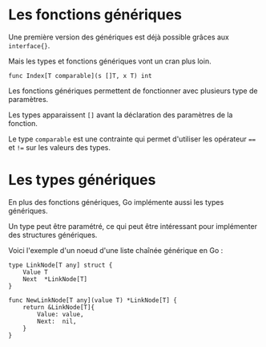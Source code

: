 # Les fonctions génériques

Une première version des génériques est déjà possible grâces aux `interface{}`.

Mais les types et fonctions génériques vont un cran plus loin.

```golang
func Index[T comparable](s []T, x T) int
```

Les fonctions génériques permettent de fonctionner avec plusieurs type de paramètres.

Les types apparaissent `[]` avant la déclaration des paramètres de la fonction.

Le type `comparable` est une contrainte qui permet d'utiliser les opérateur `==` et `!=`
sur les valeurs des types.

# Les types génériques

En plus des fonctions génériques, Go implémente aussi les types génériques.

Un type peut être paramétré, ce qui peut être intéressant pour implémenter des
structures génériques.

Voici l'exemple d'un noeud d'une liste chaînée générique en Go :

```golang
type LinkNode[T any] struct {
	Value T
	Next  *LinkNode[T]
}

func NewLinkNode[T any](value T) *LinkNode[T] {
	return &LinkNode[T]{
		Value: value,
		Next:  nil,
	}
}
```

